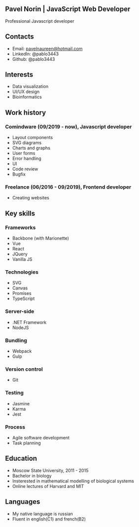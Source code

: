 ## Pavel Norin | JavaScript Web Developer

Professional Javascript developer

## Contacts

* Email: pavelnaureen@hotmail.com
* LinkedIn: @pablo3443
* Github: @pablo3443

## Interests
* Data visualization
* UI/UX design
* Bioinformatics

## Work history
### Comindware (09/2019 - now), Javascript developer
* Layout components
* SVG diagrams
* Charts and graphs
* User forms
* Error handling
* UI
* Code review
* Bugfix

### Freelance (06/2016 - 09/2019), Frontend developer
* Creating websites

## Key skills

### Frameworks

* Backbone (with Marionette)
* Vue
* React
* JQuery
* Vanilla JS

### Technologies
* SVG
* Canvas
* Promises
* TypeScript

### Server-side
* .NET Framework
* NodeJS

### Bundling
* Webpack
* Gulp

### Version control
* Git

### Testing
* Jasmine
* Karma
* Jest

### Process
* Agile software development
* Task planning

## Education

* Moscow State University, 2011 - 2015
* Bachelor in biology
* Insterested in mathematical modelling of biological systems
* Online lectures of Harvard and MIT

## Languages

* My native language is russian
* Fluent in english(C1) and french(B2)

